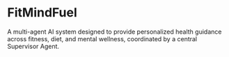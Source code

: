 # FitMindFuel
A multi-agent AI system designed to provide personalized health guidance across fitness, diet, and mental wellness, coordinated by a central Supervisor Agent.
